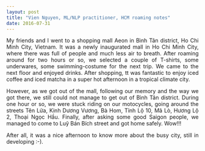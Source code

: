 ```yaml
---
layout: post
title: "Vien Nguyen, ML/NLP practitioner, HCM roaming notes"
date: 2016-07-31
---
```


<p align = "justify">
My friends and I went to a shopping mall Aeon in Bình Tân district, Ho Chi Minh City, Vietnam. It was a newly inaugurated mall in Ho Chi Minh City, where there was full of people and much less air to breath. After roaming around for two hours or so, we selected a couple of T-shirts, some underwares, some swimming-costume for the next trip. We came to the next floor and enjoyed drinks. After shopping, tt was fantastic to enjoy iced coffee and iced matcha in a super hot afternoon in a tropical climate city.
</p>
<p align = "justify">
However, as we got out of the mall, following our memory and the way we got there, we still could not manage to get out of Bình Tân district. During one hour or so, we were stuck riding on our motocycles, going around the streets Tên Lửa, Kinh Dương Vương, Bà Hom, Tỉnh Lộ 10, Mã Lò, Hương Lộ 2, Thoại Ngọc Hầu. Finally, after asking some good Saigon people, we managed to come to Luỹ Bán Bích street and got home safely. Wow!!!
</p>
<p align = "justify">
After all, it was a nice afternoon to know more about the busy city, still in developing :-).
</p>
<div>
<script>
  (function(i,s,o,g,r,a,m){i['GoogleAnalyticsObject']=r;i[r]=i[r]||function(){
  (i[r].q=i[r].q||[]).push(arguments)},i[r].l=1*new Date();a=s.createElement(o),
  m=s.getElementsByTagName(o)[0];a.async=1;a.src=g;m.parentNode.insertBefore(a,m)
  })(window,document,'script','https://www.google-analytics.com/analytics.js','ga');

  ga('create', 'UA-77434616-1', 'auto');
  ga('send', 'pageview');

</script>
</div>